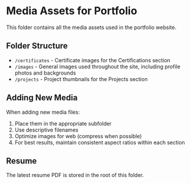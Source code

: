 # Media Assets for Portfolio

This folder contains all the media assets used in the portfolio website.

## Folder Structure

- `/certificates` - Certificate images for the Certifications section
- `/images` - General images used throughout the site, including profile photos and backgrounds
- `/projects` - Project thumbnails for the Projects section

## Adding New Media

When adding new media files:

1. Place them in the appropriate subfolder
2. Use descriptive filenames
3. Optimize images for web (compress when possible)
4. For best results, maintain consistent aspect ratios within each section

## Resume

The latest resume PDF is stored in the root of this folder. 